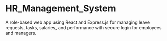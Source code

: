 # HR_Management_System
A role-based web app using React and Express.js for managing leave requests, tasks, salaries, and performance with secure login for employees and managers.
